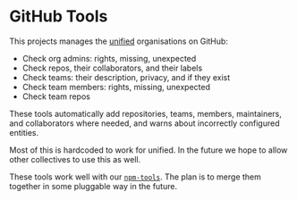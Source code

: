 # GitHub Tools

This projects manages the [unified][] organisations on GitHub:

*   Check org admins: rights, missing, unexpected
*   Check repos, their collaborators, and their labels
*   Check teams: their description, privacy, and if they exist
*   Check team members: rights, missing, unexpected
*   Check team repos

These tools automatically add repositories, teams, members, maintainers, and
collaborators where needed, and warns about incorrectly configured entities.

Most of this is hardcoded to work for unified.
In the future we hope to allow other collectives to use this as well.

These tools work well with our [`npm-tools`][npm-tools].
The plan is to merge them together in some pluggable way in the future.

[unified]: https://github.com/unifiedjs

[npm-tools]: https://github.com/unifiedjs/npm-tools

